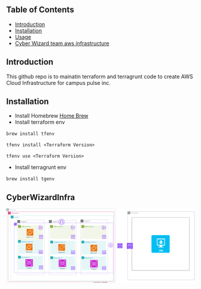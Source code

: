 ## Table of Contents
- [Introduction](#introduction)
- [Installation](#installation)
- [Usage](#usage)
- [Cyber Wizard team aws infrastructure](#CyberWizardInfra)

## Introduction
This github repo is to mainatin terraform and terragrunt code to create AWS Cloud Infrastructure for campus pulse inc.

## Installation
- Install Homebrew
[Home Brew](https://brew.sh/)
- Install terraform env
```
brew install tfenv
```
```
tfenv install <Terraform Version>
```
```
tfenv use <Terraform Version>
```

- Install terragrunt env
```
brew install tgenv
```

## CyberWizardInfra
![View Architecture Diagram](docs/cyber-wizard/Three-Tier-Architecture.svg)


